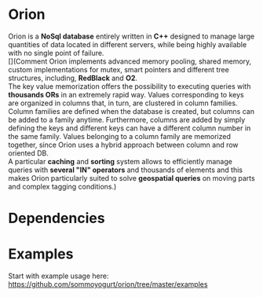 # Orion
Orion is a **NoSql database** entirely written in **C++** designed to manage large quantities of data located in
different servers, while being highly available with no single point of failure.<br />
[](Comment Orion implements advanced memory pooling, shared memory, custom implementations for mutex, smart
pointers and different tree structures, including, **RedBlack** and **O2**.<br />
The key value memorization offers the possibility to executing queries with **thousands ORs** in an extremely
rapid way. Values corresponding to keys are organized in columns that, in turn, are clustered in column
families. Column families are defined when the database is created, but columns can be added to a family
anytime. Furthermore, columns are added by simply defining the keys and different keys can have a different
column number in the same family. Values belonging to a column family are memorized together, since Orion
uses a hybrid approach between column and row oriented DB.<br />
A particular **caching** and **sorting** system allows to efficiently manage queries with **several "IN" operators** and
thousands of elements and this makes Orion particularly suited to solve **geospatial queries** on moving parts and
complex tagging conditions.)<br />
# Dependencies

# Examples

Start with example usage here: https://github.com/sommoyogurt/orion/tree/master/examples<br />
